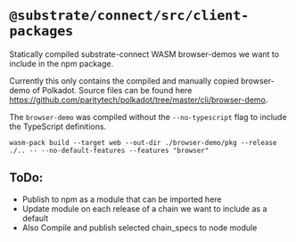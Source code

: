 # `@substrate/connect/src/client-packages`

Statically compiled substrate-connect WASM browser-demos we want to include in the npm package.

Currently this only contains the compiled and manually copied browser-demo of Polkadot.
Source files can be found here https://github.com/paritytech/polkadot/tree/master/cli/browser-demo.

The `browser-demo` was compiled without the `--no-typescript` flag to include the TypeScript definitions.

```
wasm-pack build --target web --out-dir ./browser-demo/pkg --release ./.. -- --no-default-features --features "browser"
```

## ToDo:

- Publish to npm as a module that can be imported here
- Update module on each release of a chain we want to include as a default
- Also Compile and publish selected chain_specs to node module
